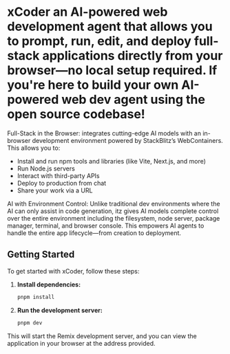 # xCoder an AI-powered web development agent that allows you to prompt, run, edit, and deploy full-stack applications directly from your browser—no local setup required. If you're here to build your own AI-powered web dev agent using the  open source codebase!

Full-Stack in the Browser:  integrates cutting-edge AI models with an in-browser development environment powered by StackBlitz’s WebContainers. This allows you to:

- Install and run npm tools and libraries (like Vite, Next.js, and more)
- Run Node.js servers
- Interact with third-party APIs
- Deploy to production from chat
- Share your work via a URL

AI with Environment Control: Unlike traditional dev environments where the AI can only assist in code generation, itz gives AI models complete control over the entire environment including the filesystem, node server, package manager, terminal, and browser console. This empowers AI agents to handle the entire app lifecycle—from creation to deployment.

## Getting Started

To get started with xCoder, follow these steps:

1.  **Install dependencies:**
    ```bash
    pnpm install
    ```

2.  **Run the development server:**
    ```bash
    pnpm dev
    ```

This will start the Remix development server, and you can view the application in your browser at the address provided.
